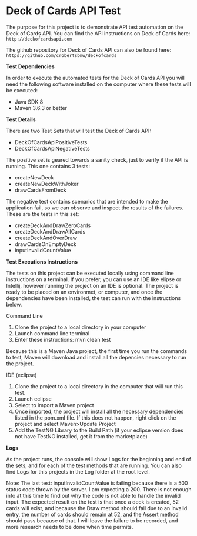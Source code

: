 # Deck of Cards API Test

The purpose for this project is to demonstrate API test automation on the Deck of Cards API. You can find the API instructions on Deck of Cards here:
`http://deckofcardsapi.com`

The github repository for Deck of Cards API can also be found here:
`https://github.com/crobertsbmw/deckofcards`

**Test Dependencies**

In order to execute the automated tests for the Deck of Cards API you will need the following software installed on the computer where these tests will be executed:

- Java SDK 8
- Maven 3.6.3 or better

**Test Details**

There are two Test Sets that will test the Deck of Cards API:

- DeckOfCardsApiPositiveTests
- DeckOfCardsApiNegativeTests

The positive set is geared towards a sanity check, just to verify if the API is running. This one contains 3 tests:

- createNewDeck
- createNewDeckWithJoker
- drawCardsFromDeck

The negative test contains scenarios that are intended to make the application fail, so we can observe and inspect the results of the failures. These are the tests in this set:

- createDeckAndDrawZeroCards
- createDeckAndDrawAllCards
- createDeckAndOverDraw
- drawCardsOnEmptyDeck
- inputInvalidCountValue

**Test Executions Instructions**

The tests on this project can be executed locally using command line instructions on a terminal. If you prefer, you can use an IDE like  elipse or Intellij, however running the project on an IDE is optional. The project is ready to be placed on an environmet, or computer, and once the dependencies have been installed, the test can run with the instructions below.

Command Line
1. Clone the project to a local directory in your computer
2. Launch command line terminal
3. Enter these instructions: mvn clean test

Because this is a Maven Java project, the first time you run the commands to test, Maven will download and install all the depencies necessary to run the project.

IDE (eclipse)
1. Clone the project to a local directory in the computer that will run this test.
2. Launch eclipse
3. Select to import a Maven project
4. Once imported, the project will install all the necessary dependencies listed in the pom.xml file. If this does not happen, right click on the project and select Maven>Update Project
5. Add the TestNG Library to the Build Path (if your eclipse version does not have TestNG installed, get it from the marketplace)

**Logs**

As the project runs, the console will show Logs for the beginning and end of the sets, and for each of the test methods that are running.
You can also find Logs for this projects in the Log folder at the root level.

Note: The last test: inputInvalidCountValue is failing because there is a 500 status code thrown by the server. I am expecting a 200.
There is not enough info at this time to find out why the code is not able to handle the invalid input. The expected result on the test is that once a deck is created, 52 cards will exist, and because the Draw method should fail due to an invalid entry, the number of cards should remain at 52, and the Assert method should pass because of that. 
I will leave the failure to be recorded, and more research needs to be done when time permits.



